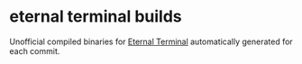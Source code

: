 # eternal terminal builds

Unofficial compiled binaries for [Eternal Terminal](https://github.com/MisterTea/EternalTerminal) automatically generated for each commit.
